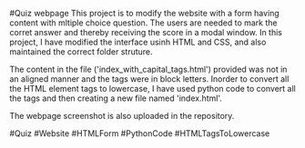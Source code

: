#Quiz webpage
This project is to modify the website with a form having content with mltiple choice question. The users are needed to mark the corret answer and thereby receiving the score in a modal window. 
In this project, I have modified the interface usinh HTML and CSS, and also maintained the correct folder struture.

The content in the file ('index_with_capital_tags.html') provided was not in an aligned manner and the tags were in block letters. 
Inorder to convert all the HTML element tags to lowercase, I have used python code to convert all the tags and then creating a new file named 'index.html'.

The webpage screenshot is also uploaded in the repository.

#Quiz #Website #HTMLForm #PythonCode #HTMLTagsToLowercase
